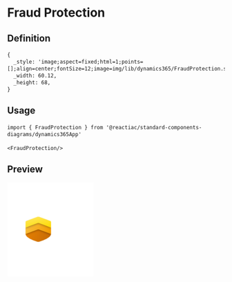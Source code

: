 # Fraud Protection

## Definition

```
{
  _style: 'image;aspect=fixed;html=1;points=[];align=center;fontSize=12;image=img/lib/dynamics365/FraudProtection.svg;strokeColor=none;',
  _width: 60.12,
  _height: 68,
}
```

## Usage

```
import { FraudProtection } from '@reactiac/standard-components-diagrams/dynamics365App'

<FraudProtection/>
```

## Preview

<img src="./fraud-protection.png" width="200"/>
